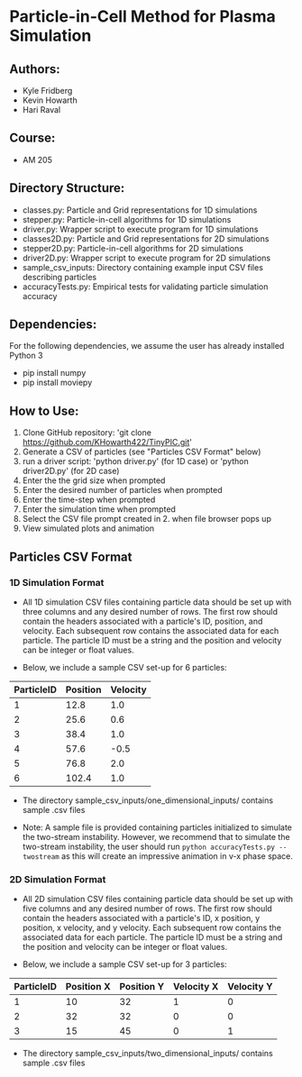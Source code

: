 # Particle-in-Cell Method for Plasma Simulation

## Authors:

- Kyle Fridberg
- Kevin Howarth
- Hari Raval

## Course:

- AM 205

## Directory Structure:

- classes.py: Particle and Grid representations for 1D simulations
- stepper.py: Particle-in-cell algorithms for 1D simulations 
- driver.py: Wrapper script to execute program for 1D simulations
- classes2D.py: Particle and Grid representations for 2D simulations
- stepper2D.py: Particle-in-cell algorithms for 2D simulations
- driver2D.py: Wrapper script to execute program for 2D simulations
- sample_csv_inputs: Directory containing example input CSV files describing particles 
- accuracyTests.py: Empirical tests for validating particle simulation accuracy 

## Dependencies:

For the following dependencies, we assume the user has already installed Python 3

- pip install numpy
- pip install moviepy


## How to Use:

1. Clone GitHub repository: 'git clone https://github.com/KHowarth422/TinyPIC.git'
2. Generate a CSV of particles (see "Particles CSV Format" below)
3. run a driver script: 'python driver.py' (for 1D case) or 'python driver2D.py' (for 2D case)
4. Enter the the grid size when prompted
5. Enter the desired number of particles when prompted
6. Enter the time-step when prompted
7. Enter the simulation time when prompted
8. Select the CSV file prompt created in 2. when file browser pops up
9. View simulated plots and animation

## Particles CSV Format


### 1D Simulation Format

- All 1D simulation CSV files containing particle data should be set up with three columns and any desired number of rows. The first row should contain the headers associated with a particle's ID, position, and velocity. Each subsequent row contains the associated data for each particle. The particle ID must be a string and the position and velocity can be integer or float values.

- Below, we include a sample CSV set-up for 6 particles: 


| ParticleID | Position | Velocity |
| -----------| ---------|----------|
|     1      |   12.8   |   1.0    |
|     2      |   25.6   |   0.6    |
|     3      |   38.4   |   1.0    |
|     4      |   57.6   |   -0.5   |
|     5      |   76.8   |   2.0    |
|     6      |   102.4  |   1.0    |

- The directory sample_csv_inputs/one_dimensional_inputs/ contains sample .csv files

- Note: A sample file is provided containing particles initialized to simulate the two-stream instability.
However, we recommend that to simulate the two-stream instability, the user should run 
`python accuracyTests.py --twostream` as this will create an impressive animation in v-x phase space.


### 2D Simulation Format

- All 2D simulation CSV files containing particle data should be set up with five columns and any desired number of rows. The first row should contain the headers associated with a particle's ID, x position, y position, x velocity, and y velocity. Each subsequent row contains the associated data for each particle. The particle ID must be a string and the position and velocity can be integer or float values.

- Below, we include a sample CSV set-up for 3 particles: 


| ParticleID | Position X | Position Y | Velocity X | Velocity Y |
|------------|------------|------------|------------|------------|
|     1      |    10      |    32      |     1      |     0      |
|     2      |    32      |    32      |     0      |     0      |
|     3      |    15      |    45      |     0      |     1      |

- The directory sample_csv_inputs/two_dimensional_inputs/ contains sample .csv files